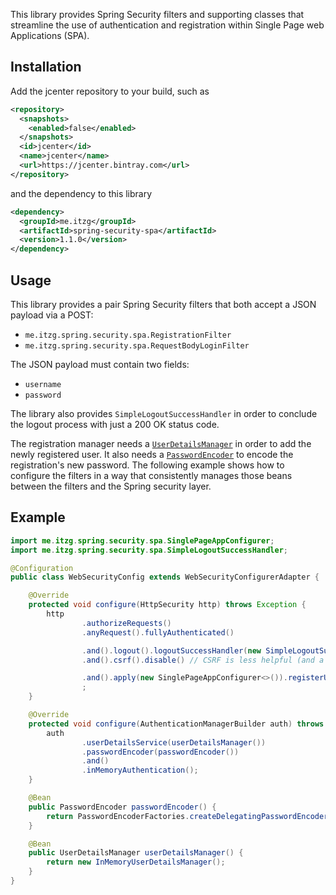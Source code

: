 This library provides Spring Security filters and supporting classes that streamline the use of
authentication and registration within Single Page web Applications (SPA).

## Installation

Add the jcenter repository to your build, such as

```xml
<repository>
  <snapshots>
    <enabled>false</enabled>
  </snapshots>
  <id>jcenter</id>
  <name>jcenter</name>
  <url>https://jcenter.bintray.com</url>
</repository>
```

and the dependency to this library

```xml
<dependency>
  <groupId>me.itzg</groupId>
  <artifactId>spring-security-spa</artifactId>
  <version>1.1.0</version>
</dependency>
```

## Usage

This library provides a pair Spring Security filters that both accept a JSON payload via a POST:
* `me.itzg.spring.security.spa.RegistrationFilter`
* `me.itzg.spring.security.spa.RequestBodyLoginFilter`

The JSON payload must contain two fields:
* `username`
* `password`

The library also provides `SimpleLogoutSuccessHandler` in order to conclude the logout process with just a 200 OK
status code.

The registration manager needs a [`UserDetailsManager`][1] in order to add the newly registered user.
It also needs a [`PasswordEncoder`][2] to encode the registration's new password. The following example
shows how to configure the filters in a way that consistently manages those beans between the filters
and the Spring security layer.

## Example

```java
import me.itzg.spring.security.spa.SinglePageAppConfigurer;
import me.itzg.spring.security.spa.SimpleLogoutSuccessHandler;

@Configuration
public class WebSecurityConfig extends WebSecurityConfigurerAdapter {

    @Override
    protected void configure(HttpSecurity http) throws Exception {
        http
                .authorizeRequests()
                .anyRequest().fullyAuthenticated()

                .and().logout().logoutSuccessHandler(new SimpleLogoutSuccessHandler())
                .and().csrf().disable() // CSRF is less helpful (and a little annoying) with single page apps

                .and().apply(new SinglePageAppConfigurer<>()).registerUrl("/register/local").loginUrl("/login/local")
                ;
    }

    @Override
    protected void configure(AuthenticationManagerBuilder auth) throws Exception {
        auth
                .userDetailsService(userDetailsManager())
                .passwordEncoder(passwordEncoder())
                .and()
                .inMemoryAuthentication();
    }

    @Bean
    public PasswordEncoder passwordEncoder() {
        return PasswordEncoderFactories.createDelegatingPasswordEncoder();
    }

    @Bean
    public UserDetailsManager userDetailsManager() {
        return new InMemoryUserDetailsManager();
    }
}
```

[1]: https://docs.spring.io/spring-security/site/docs/current/api/org/springframework/security/provisioning/UserDetailsManager.html
[2]: https://docs.spring.io/spring-security/site/docs/current/api/org/springframework/security/crypto/password/PasswordEncoder.html
